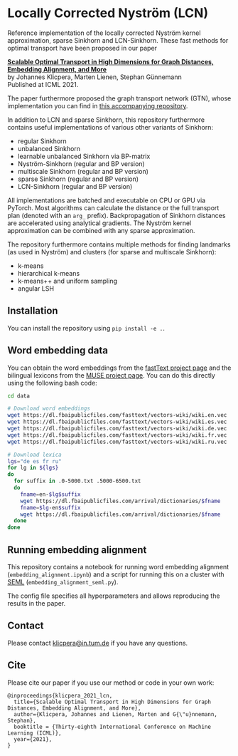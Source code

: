 # Locally Corrected Nyström  (LCN)

Reference implementation of the locally corrected Nyström kernel approximation, sparse Sinkhorn and LCN-Sinkhorn. These fast methods for optimal transport have been proposed in our paper 

**[Scalable Optimal Transport in High Dimensions for Graph Distances, Embedding Alignment, and More](https://www.daml.in.tum.de/lcn)**   
by Johannes Klicpera, Marten Lienen, Stephan Günnemann  
Published at ICML 2021.

The paper furthermore proposed the graph transport network (GTN), whose implementation you can find in [this accompanying repository](https://github.com/klicperajo/gtn).

In addition to LCN and sparse Sinkhorn, this repository furthermore contains useful implementations of various other variants of Sinkhorn:
- regular Sinkhorn
- unbalanced Sinkhorn
- learnable unbalanced Sinkhorn via BP-matrix
- Nyström-Sinkhorn (regular and BP version)
- multiscale Sinkhorn (regular and BP version)
- sparse Sinkhorn (regular and BP version)
- LCN-Sinkhorn (regular and BP version)

All implementations are batched and executable on CPU or GPU via PyTorch. Most algorithms can calculate the distance or the full transport plan (denoted with an `arg_` prefix).
Backpropagation of Sinkhorn distances are accelerated using analytical gradients. The Nyström kernel approximation can be combined with any sparse approximation.

The repository furthermore contains multiple methods for finding landmarks (as used in Nyström) and clusters (for sparse and multiscale Sinkhorn):
- k-means
- hierarchical k-means
- k-means++ and uniform sampling
- angular LSH

## Installation
You can install the repository using `pip install -e .`.

## Word embedding data
You can obtain the word embeddings from the [fastText project page](https://fasttext.cc/) and the bilingual lexicons from the [MUSE project page](https://github.com/facebookresearch/MUSE). You can do this directly using the following bash code:
```bash
cd data

# Download word embeddings
wget https://dl.fbaipublicfiles.com/fasttext/vectors-wiki/wiki.en.vec
wget https://dl.fbaipublicfiles.com/fasttext/vectors-wiki/wiki.es.vec
wget https://dl.fbaipublicfiles.com/fasttext/vectors-wiki/wiki.de.vec
wget https://dl.fbaipublicfiles.com/fasttext/vectors-wiki/wiki.fr.vec
wget https://dl.fbaipublicfiles.com/fasttext/vectors-wiki/wiki.ru.vec

# Download lexica
lgs="de es fr ru"
for lg in ${lgs}
do
  for suffix in .0-5000.txt .5000-6500.txt
  do
    fname=en-$lg$suffix
    wget https://dl.fbaipublicfiles.com/arrival/dictionaries/$fname
    fname=$lg-en$suffix
    wget https://dl.fbaipublicfiles.com/arrival/dictionaries/$fname
  done
done
```

## Running embedding alignment
This repository contains a notebook for running word embedding alignment (`embedding_alignment.ipynb`) and a script for running this on a cluster with [SEML](https://github.com/TUM-DAML/seml) (`embedding_alignment_seml.py`).

The config file specifies all hyperparameters and allows reproducing the results in the paper.

## Contact
Please contact klicpera@in.tum.de if you have any questions.

## Cite
Please cite our paper if you use our method or code in your own work:

```
@inproceedings{klicpera_2021_lcn,
  title={Scalable Optimal Transport in High Dimensions for Graph Distances, Embedding Alignment, and More},
  author={Klicpera, Johannes and Lienen, Marten and G{\"u}nnemann, Stephan},
  booktitle = {Thirty-eighth International Conference on Machine Learning (ICML)},
  year={2021},
}
```
